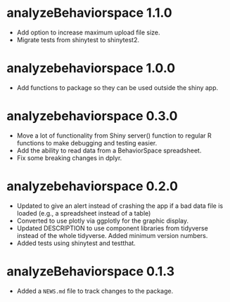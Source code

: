 # analyzeBehaviorspace 1.1.0

* Add option to increase maximum upload file size.
* Migrate tests from shinytest to shinytest2.

# analyzebehaviorspace 1.0.0

* Add functions to package so they can be used outside the shiny app.

# analyzebehaviorspace 0.3.0

* Move a lot of functionality from Shiny server() function to regular R 
  functions to make debugging and testing easier.
* Add the ability to read data from a BehaviorSpace spreadsheet.
* Fix some breaking changes in dplyr.

# analyzebehaviorspace 0.2.0

* Updated to give an alert instead of crashing the app if a bad data file is 
  loaded (e.g., a spreadsheet instead of a table)
* Converted to use plotly via ggplotly for the graphic display.
* Updated DESCRIPTION to use component libraries from tidyverse instead of the 
  whole tidyverse. Added minimum version numbers.
* Added tests using shinytest and testthat.

# analyzeBehaviorspace 0.1.3

* Added a `NEWS.md` file to track changes to the package.
